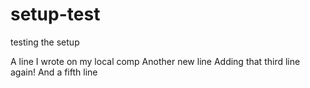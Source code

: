 # setup-test
testing the setup

A line I wrote on my local comp
Another new line
Adding that third line again!
And a fifth line